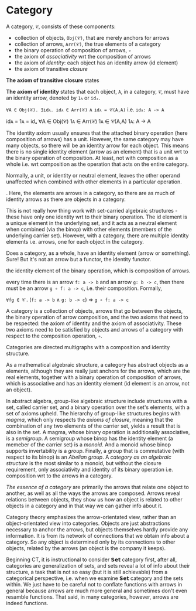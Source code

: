 # Category

A category, `𝒞`, consists of these components:
- collection of objects, `Obj(𝒞)`, that are merely anchors for arrows
- collection of arrows, `Arr(𝒞)`, the true elements of a category
- the binary operation of composition of arrows, `∘`
- the axiom of *associativity* wrt the composition of arrows
- the axiom of *identity*: each object has an identity arrow (id element)
- the axiom of transitive *closure*


**The axiom of transitive closure** states

**The axiom of identity** states that each object, `A`, in a category, `𝒞`, must have an identity arrow, denoted by `1ᴀ` or `idₐ`.


`∀A ∈ Obj(𝒞). ∃idᴀ. idᴀ ∈ Arr(𝒞)` ∧ `idᴀ = 𝒞(A,A)` i.e. `idᴀ: A -> A`

idᴀ = 1ᴀ = idₐ
∀A ∈ Obj(𝒞)
1ᴀ ∈ Arr(𝒞)
1ᴀ ∈ 𝒞(A,A)
1ᴀ: A -> A

The identity axiom usually ensures that the attached binary operation (here composition of arrows) has a unit. However, the same category may have many objects, so there will be an identity arrow for each object. This means there is no single identity element (arrow as an element) that is a unit wrt to the binary operation of composition. At least, not with composition as a whole i.e. wrt composition as the operation that acts on the entire category.


Normally, a unit, or identity or neutral element, leaves the other operand unaffected when combined with other elements in a particular operation.

. Here, the elements are arrows in a category, so there are as much of identity arrows as there are objects in a category.

This is not really how thing work with set-carried algebraic structures - these have only one identity wrt to their binary operation. The id element is a unique element in the underlying set, and it acts as a neutral element when combined (via the binop) with other elements (members of the underlying carrier set). However, with a category, there are multiple identity elements i.e. arrows, one for each object in the category.


Does a category, as a whole, have an identity element (arrow or something). Sure! But it's not an arrow but a functor, the identity functor.


the identity element of the binary operation, which is composition of arrows.


every time there is an arrow `f: a -> b` and an arrow `g: b -> c`, then there must be an arrow `g ∘ f: a -> c`, i.e. their composition. Formally,

`∀fg ∈ 𝒞` . (`f: a -> b` ∧ `g: b -> c`) => `g ∘ f: a -> c`

A category is a collection of objects, arrows that go between the objects, the binary operation of arrow composition, and the two axioms that need to be respected: the axiom of identity and the axiom of associativity. These two axioms need to be satisfied by objects and arrows of a category with respect to the composition operation, `∘`.

Categories are directed multigraphs with a composition and identity structure.

As a mathematical algebraic structure, a category has abstract objects as a elements, although they are really just anchors for the arrows, which are the real elements, together with a binary operation of composition of arrows, which is associative and has an identity element (id element is an arrow, not an object).

In abstract algebra, group-like algebraic structure include structures with a set, called carrier set, and a binary operation over the set's elements, with a set of axioms upheld. The hierarchy of group-like structures begins with *magma*, which only respects the *axioms of closure*, meaning that the combination of any two elements of the carrier set, yields a result that is also in the set. A magma, whose binary operation is additionally associative, is a *semigroup*. A semigroup whose binop has the identity element (a memeber of the carrier set) is a *monoid*. And a monoid  whose binop supports invertability is a *group*. Finally, a group that is commutative (with respect to its binop) is an *Abelian group*. A *category as an algebraic structure* is the most similar to a monoid, but without the closure requirement, only associativity and identity of its binary operation i.e. composition wrt to the arrows in a category.

*The essence of a category* are primarily the arrows that relate one object to another, as well as all the ways the arrows are composed. Arrows reveal relations between objects, they show us how an object is related to other objects in a category and in that way we can gather info about it.

Category theory emphasizes the arrow-orientated view, rather than an object-orientated view into categories. Objects are just abstractions necessary to anchor the arrows, but objects themselves hardly provide any information. It is from its network of connections that we obtain info about a category. So any object is determined only by its connections to other objects, related by the arrows (an object is the company it keeps).

Beginning CT, it is instructional to consider 𝗦𝗲𝘁 category first, after all, categories are generalization of sets, and sets reveal a lot of info about their structure, a task that is not so easy (but it is still achievable) from a categorical perspective, i.e. when we examine 𝗦𝗲𝘁 category and the sets within. We just have to be careful not to conflate functions with arrows in general because arrows are much more general and sometimes don't even resamble functions. That said, in many categories, however, arrows are indeed functions.
